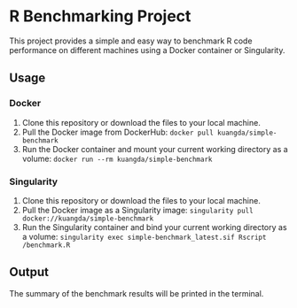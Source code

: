 # R Benchmarking Project

This project provides a simple and easy way to benchmark R code performance on different machines using a Docker container or Singularity.

## Usage

### Docker

1. Clone this repository or download the files to your local machine.
2. Pull the Docker image from DockerHub: `docker pull kuangda/simple-benchmark`
3. Run the Docker container and mount your current working directory as a volume: `docker run --rm kuangda/simple-benchmark`

### Singularity

1. Clone this repository or download the files to your local machine.
2. Pull the Docker image as a Singularity image: `singularity pull docker://kuangda/simple-benchmark`
3. Run the Singularity container and bind your current working directory as a volume: `singularity exec simple-benchmark_latest.sif Rscript /benchmark.R`

## Output

The summary of the benchmark results will be printed in the terminal.
